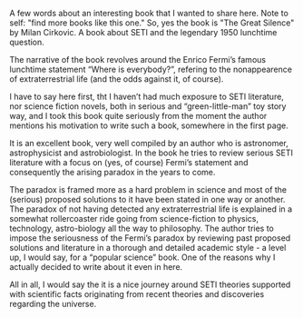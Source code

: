 
A few words about an interesting book that I wanted to share here. Note to self: "find more books like this one."
So, yes the book is "The Great Silence" by Milan Cirkovic. A book about SETI and the legendary 1950 lunchtime question.

The narrative of the book revolves around the Enrico Fermi’s famous lunchtime statement “Where is everybody?”, refering to the nonappearence of extraterrestrial life (and the odds against it, of course). 

I have to say here first, tht I haven’t had much exposure to SETI literature, nor science fiction novels, both in serious and “green-little-man” toy story way, and I took this book quite seriously from the moment the author mentions his motivation to write such a book, somewhere in the first page. 

It is an excellent book, very well compiled by an author who is astronomer, astrophysicist and astrobiologist. In the book he tries to review serious SETI literature with a focus on (yes, of course) Fermi’s statement and consequently the arising paradox in the years to come.

The paradox is framed more as a hard problem in science and most of the (serious) proposed solutions to it have been stated in one way or another. The paradox of not having detected any extraterrestrial life is explained in a somewhat rollercoaster ride going from science-fiction to physics, technology, astro-biology all the way to philosophy. The author tries to impose the seriousness of the Fermi’s paradox by reviewing past proposed solutions and literature in a thorough and detailed academic style - a level up, I would say, for a “popular science” book. One of the reasons why I actually decided to write about it even in here.

All in all, I would say the it is a nice journey around SETI theories supported with scientific facts originating from recent theories and discoveries regarding the universe.  
